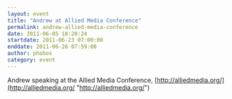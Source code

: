 ```yaml
---
layout: event
title: "Andrew at Allied Media Conference"
permalink: andrew-allied-media-conference
date: 2011-06-05 18:20:24
startdate: 2011-06-23 07:00:00
enddate: 2011-06-26 07:59:00
author: phobos
category: event
---
```


Andrew speaking at the Allied Media Conference, [http://alliedmedia.org/](http://alliedmedia.org/ "http://alliedmedia.org/")
